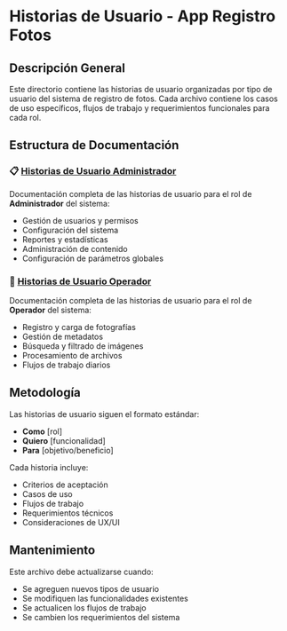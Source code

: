 # Historias de Usuario - App Registro Fotos

## Descripción General

Este directorio contiene las historias de usuario organizadas por tipo de usuario del sistema de registro de fotos. Cada archivo contiene los casos de uso específicos, flujos de trabajo y requerimientos funcionales para cada rol.

## Estructura de Documentación

### 📋 [Historias de Usuario Administrador](./usuario_admin.md)
Documentación completa de las historias de usuario para el rol de **Administrador** del sistema:
- Gestión de usuarios y permisos
- Configuración del sistema
- Reportes y estadísticas
- Administración de contenido
- Configuración de parámetros globales

### 👤 [Historias de Usuario Operador](./usuario_operador.md)
Documentación completa de las historias de usuario para el rol de **Operador** del sistema:
- Registro y carga de fotografías
- Gestión de metadatos
- Búsqueda y filtrado de imágenes
- Procesamiento de archivos
- Flujos de trabajo diarios

## Metodología

Las historias de usuario siguen el formato estándar:
- **Como** [rol]
- **Quiero** [funcionalidad]
- **Para** [objetivo/beneficio]

Cada historia incluye:
- Criterios de aceptación
- Casos de uso
- Flujos de trabajo
- Requerimientos técnicos
- Consideraciones de UX/UI

## Mantenimiento

Este archivo debe actualizarse cuando:
- Se agreguen nuevos tipos de usuario
- Se modifiquen las funcionalidades existentes
- Se actualicen los flujos de trabajo
- Se cambien los requerimientos del sistema
